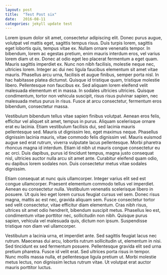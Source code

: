 ```yaml
---
layout: post
title:  "Test Post six"
date:   2016-08-11
categories: jekyll update test
---
```


Lorem ipsum dolor sit amet, consectetur adipiscing elit. Donec purus augue, volutpat vel mattis eget, sagittis tempus risus. Duis turpis lorem, sagittis eget lobortis quis, tempus vitae ex. Nullam ornare venenatis tempor. In bibendum, lorem ac egestas pretium, enim mauris interdum eros, vel varius lorem diam ut ex. Donec at odio eget leo placerat fermentum a eget quam. Mauris sagittis imperdiet ex. Nunc non nibh facilisis, molestie neque nec, ultricies lorem. Integer ac dui nec ligula faucibus elementum sit amet vitae mauris. Phasellus arcu urna, facilisis et augue finibus, semper porta nisl. In hac habitasse platea dictumst. Quisque id tristique quam, tristique molestie libero. Pellentesque non faucibus ex. Sed aliquam lorem eleifend velit malesuada elementum et in massa. In sodales ultricies ultricies. Quisque condimentum, tortor non vehicula suscipit, risus risus pulvinar sapien, nec malesuada metus purus in risus. Fusce at arcu consectetur, fermentum eros bibendum, consectetur massa.

Vestibulum bibendum tellus vitae sapien finibus volutpat. Aenean eros felis, efficitur vel aliquet sit amet, tempus in purus. Aliquam scelerisque ornare erat eu lacinia. Etiam vestibulum facilisis dui, sed lacinia mauris pellentesque sed. Mauris ut dignissim leo, eget maximus neque. Phasellus dignissim lacinia mauris, vitae commodo felis dignissim vel. Mauris euismod augue sed erat rutrum, viverra vulputate lacus pellentesque. Morbi pharetra rhoncus magna id interdum. Etiam id nibh ut mauris congue consectetur eu ac orci. Duis dapibus, purus id tincidunt tempus, magna justo consequat nisl, ultricies auctor nulla arcu sit amet ante. Curabitur eleifend quam odio, eu dapibus lorem sodales non. Duis consectetur metus vitae sodales dignissim.

Etiam consequat at nunc quis ullamcorper. Integer varius elit sed est congue ullamcorper. Praesent elementum commodo tellus vel imperdiet. Aenean eu consectetur nulla. Vestibulum venenatis scelerisque libero in posuere. Ut quis leo eget lorem cursus feugiat cursus vel sem. Donec risus magna, mattis ac est nec, gravida aliquam sem. Fusce consectetur tortor sed velit consectetur, vitae efficitur diam elementum. Cras nibh risus, ultrices sit amet odio hendrerit, bibendum suscipit metus. Phasellus leo est, condimentum vitae porttitor nec, sollicitudin non nibh. Quisque purus sapien, vehicula vel malesuada quis, dictum non ipsum. Suspendisse tristique non diam vel ullamcorper.

Vestibulum a lacinia urna, et imperdiet ante. Sed sagittis feugiat lacus nec rutrum. Maecenas dui arcu, lobortis rutrum sollicitudin ut, elementum in nisi. Sed tincidunt ex sed fermentum posuere. Pellentesque gravida elit sed urna pretium pharetra. Fusce id velit erat. Sed ultrices porta risus in tempor. Nunc mollis massa nulla, et pellentesque ligula pretium ut. Morbi molestie metus lectus, non dignissim lectus rutrum vitae. Ut volutpat erat auctor mauris porttitor luctus.
